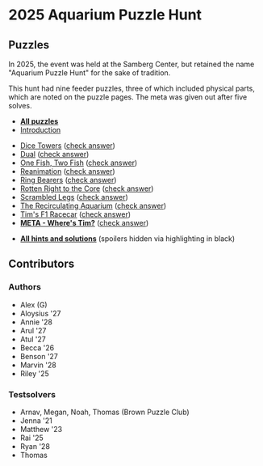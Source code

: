 # 2025 Aquarium Puzzle Hunt

## Puzzles

In 2025, the event was held at the Samberg Center, but retained the name "Aquarium Puzzle Hunt" for the sake of tradition.

This hunt had nine feeder puzzles, three of which included physical parts, which are noted on the puzzle pages. The meta was given out after five solves.

- [**All puzzles**](<All Puzzles.pdf>)
- [Introduction](Introduction.pdf) <p></p>
- [Dice Towers](<Dice Towers.pdf>) ([check answer](https://www.callingit.in/1/#I7PluyEy1sLLwg6y-VrKXAeaX9g6D+4UB0ZBlvxlfa91ls2vJ-WzIwMjUgQXF1YXJpdW0gUHV6emxlIEh1bnRdIERpY2UgVG93ZXJz-))
- [Dual](Dual.pdf) ([check answer](https://www.callingit.in/1/#J6PHCrMk6N15C645-dmeXW0IwYoslSjJBsS1oGF3qDxscF8bt-WzIwMjUgQXF1YXJpdW0gUHV6emxlIEh1bnRdIER1YWw=-))
- [One Fish, Two Fish](<One Fish, Two Fish.pdf>) ([check answer](https://www.callingit.in/1/#HV1FhXdLFkOPkBQi-f2f9xbEJGQ0qf4+WP3O5bAOJCGvXmyJ0-WzIwMjUgQXF1YXJpdW0gUHV6emxlIEh1bnRdIE9uZSBGaXNoLCBUd28gRmlzaA==-))
- [Reanimation](Reanimation.pdf) ([check answer](https://www.callingit.in/1/#tBrg0QlwSrslu5vH-xDbQC/Ikdb4uVSEizU8mhctbCCyniBla-WzIwMjUgQXF1YXJpdW0gUHV6emxlIEh1bnRdIFJlYW5pbWF0aW9u-))
- [Ring Bearers](<Ring Bearers.pdf>) ([check answer](https://www.callingit.in/1/#p1lmB495PreXysXy-mXmKhPqja/anOWgfRvTGq9PZbYsaygAS-WzIwMjUgQXF1YXJpdW0gUHV6emxlIEh1bnRdIFJpbmcgQmVhcmVycw==-))
- [Rotten Right to the Core](<Rotten Right to the Core.pdf>) ([check answer](https://www.callingit.in/1/#vwpbqlger6w7yL6m-CQEiwHogVM7vIEAAeA818MMTxkIhWdJn-WzIwMjUgQXF1YXJpdW0gUHV6emxlIEh1bnRdIFJvdHRlbiBSaWdodCB0byB0aGUgQ29yZQ==-))
- [Scrambled Legs](<Scrambled Legs.pdf>) ([check answer](https://www.callingit.in/1/#3SuSMUIJi+7ZvAzb-TWnFqx98WAu8PIvpCmfDobVVw4r8byZI-WzIwMjUgQXF1YXJpdW0gUHV6emxlIEh1bnRdIFNjcmFtYmxlZCBMZWdz-))
- [The Recirculating Aquarium](<The Recirculating Aquarium.pdf>) ([check answer](https://www.callingit.in/1/#/c2E4oTdpwc4Oote-qWRX/ufQDavZjdqLsDaRH90Q7AJ+Bq3D-WzIwMjUgQXF1YXJpdW0gUHV6emxlIEh1bnRdIFRoZSBSZWNpcmN1bGF0aW5nIEFxdWFyaXVt-))
- [Tim's F1 Racecar](<Tim_s F1 Racecar.pdf>) ([check answer](https://www.callingit.in/1/#41gd21JFdjdDv6FC-LQ9UM5yu/UCjVfr83irVrolrNPT0+IJG-WzIwMjUgQXF1YXJpdW0gUHV6emxlIEh1bnRdIFRpbSdzIEYxIFJhY2VjYXI=-))
- [**META - Where's Tim?**](<META - Where_s Tim_.pdf>) ([check answer](https://www.callingit.in/1/#bxYOn8GlPIZuhucB-H0Br6uzSBQnVqMkani8D1hn0tQkHEaT7-WzIwMjUgQXF1YXJpdW0gUHV6emxlIEh1bnRdIE1FVEEtIFdoZXJlJ3MgVGltPw==-)) <p> </p>
- [**All hints and solutions**](<Hints and Solutions.pdf>) (spoilers hidden via highlighting in black)

## Contributors

### Authors
- Alex (G)
- Aloysius '27
- Annie '28
- Arul '27
- Atul '27
- Becca '26
- Benson '27
- Marvin '28
- Riley '25

### Testsolvers
- Arnav, Megan, Noah, Thomas (Brown Puzzle Club)
- Jenna '21
- Matthew '23
- Rai '25
- Ryan '28
- Thomas 
